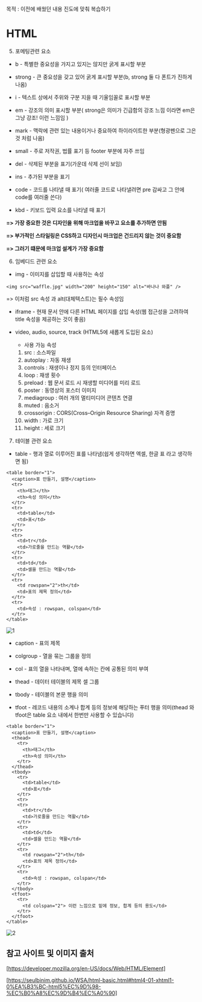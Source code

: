 목적 : 이전에 배웠던 내용 진도에 맞춰 복습하기

# HTML

5. 포메팅관련 요소

- b - 특별한 중요성을 가지고 있지는 않지만 굵게 표시할 부분

- strong - 큰 중요성을 갖고 있어 굵게 표시할 부분(b, strong 둘 다 폰트가 진하게 나옴)

- i - 텍스트 상에서 주위와 구분 지을 때 기울임꼴로 표시할 부분

- em - 강조의 의미 표시할 부분( strong은 의미가 긴급함의 강조 느낌 이라면 em은 그냥 강조! 이런 느낌임 )

- mark - 맥락에 관련 있는 내용이거나 중요하여 하이라이트한 부분(형광펜으로 그은 것 처럼 나옴)

- small - 주로 저작권, 법률 표기 등 footer 부분에 자주 쓰임

- del - 삭제된 부분을 표기(가운데 삭제 선이 보임)

- ins - 추가된 부분을 표기

- code - 코드를 나타낼 때 표기( 여러줄 코드로 나타낼려면 pre 감싸고 그 안에 code를 여러줄 쓴다)

- kbd - 키보드 입력 요소를 나타낼 때 표기

<strong>=> 가장 중요한 것은 디자인을 위해 마크업을 바꾸고 요소를 추가하면 안됨 </strong>

<strong>=> 부가적인 스타일링은 CSS하고 디자인시 마크업은 건드리지 않는 것이 중요함</strong>

<strong>=> 그러기 떄문에 마크업 설계가 가장 중요함</strong>

6. 임베디드 관련 요소

- img - 이미지를 삽입할 때 사용하는 속성

```
<img src="waffle.jpg" width="200" height="150" alt="바나나 와플" />

```

=> 이처럼 src 속성 과 alt(대체텍스트)는 필수 속성임

- iframe - 현재 문서 안에 다른 HTML 페이지를 삽입 속성(웹 접근성을 고려하여 title 속성을 제공하는 것이 좋음)

- video, audio, source, track (HTML5에 새롭게 도입된 요소)
  - 사용 가능 속성
  1. src : 소스파일
  2. autoplay : 자동 재생
  3. controls : 재생이나 정지 등의 인터페이스
  4. loop : 재생 횟수
  5. preload : 웹 문서 로드 시 재생할 미디어를 미리 로드
  6. poster : 동영상의 포스터 이미지
  7. mediagroup : 여러 개의 멀티미디어 콘텐츠 연결
  8. muted : 음소거
  9. crossorigin : CORS(Cross–Origin Resource Sharing) 자격 증명
  10. width : 가로 크기
  11. height : 세로 크기

7. 테이블 관련 요소

- table - 행과 열로 이루어진 표를 나타냄(쉽게 생각하면 엑셀, 한글 표 라고 생각하면 됨)

```
<table border="1">
  <caption>표 만들기, 설명</caption>
  <tr>
    <th>태그</th>
    <th>속성 의미</th>
  </tr>
  <tr>
    <td>table</td>
    <td>표</td>
  </tr>
  <tr>
  <tr>
    <td>tr</td>
    <td>가로줄을 만드는 역활</td>
  </tr>
  <tr>
    <td>td</td>
    <td>셀을 만드는 역활</td>
  </tr>
  <tr>
    <td rowspan="2">th</td>
    <td>표의 제목 정의</td>
  </tr>
  <tr>
    <td>속성 : rowspan, colspan</td>
  </tr>
</table>
```

![1](https://user-images.githubusercontent.com/69140464/131519022-76e7bca0-b4d5-48e7-bf29-4efad24f42d6.PNG)

- caption - 표의 제목

- colgroup - 열을 묶는 그룹을 정의

- col - 표의 열을 나타내며, 열에 속하는 칸에 공통된 의미 부여

- thead - 데이터 테이블의 제목 셀 그룹

- tbody - 테이블의 본문 행을 의미

- tfoot - 레코드 내용의 소계나 합계 등의 정보에 해당하는 푸터 행을 의미(thead 와 tfoot은 table 요소 내에서 한번만 사용할 수 있습니다)

```
<table border="1">
  <caption>표 만들기, 설명</caption>
  <thead>
    <tr>
      <th>태그</th>
      <th>속성 의미</th>
    </tr>
  </thead>
  <tbody>
    <tr>
      <td>table</td>
      <td>표</td>
    </tr>
    <tr>
    <tr>
      <td>tr</td>
      <td>가로줄을 만드는 역활</td>
    </tr>
    <tr>
      <td>td</td>
      <td>셀을 만드는 역활</td>
    </tr>
    <tr>
      <td rowspan="2">th</td>
      <td>표의 제목 정의</td>
    </tr>
    <tr>
      <td>속성 : rowspan, colspan</td>
    </tr>
  </tbody>
  <tfoot>
    <tr>
      <td colspan="2"> 이런 느낌으로 밑에 정보, 합계 등의 용도</td>
    </tr>
  </tfoot>
</table>

```

![2](https://user-images.githubusercontent.com/69140464/131520442-e2b64898-abe0-4945-b523-4612e36ab64e.PNG)

## 참고 사이트 및 이미지 출처

[https://developer.mozilla.org/en-US/docs/Web/HTML/Element]

[https://seulbinim.github.io/WSA/html-basic.html#html4-01-xhtml1-0%EA%B3%BC-html5%EC%9D%98-%EC%B0%A8%EC%9D%B4%EC%A0%90]

